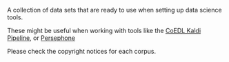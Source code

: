 A collection of data sets that are ready to use when setting up data science tools.

These might be useful when working with tools like the [CoEDL Kaldi Pipeline](https://github.com/CoEDL/kaldi-helpers), or [Persephone](https://github.com/oadams/persephone)

Please check the copyright notices for each corpus.